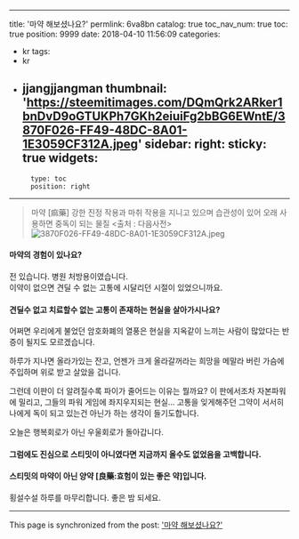 
---
title: '마약 해보셨나요?'
permlink: 6va8bn
catalog: true
toc_nav_num: true
toc: true
position: 9999
date: 2018-04-10 11:56:09
categories:
- kr
tags:
- kr
- jjangjjangman
thumbnail: 'https://steemitimages.com/DQmQrk2ARker1bnDvD9oGTUKPh7GKh2eiuiFg2bBG6EWntE/3870F026-FF49-48DC-8A01-1E3059CF312A.jpeg'
sidebar:
    right:
        sticky: true
widgets:
    -
        type: toc
        position: right
---


> 마약 [痲藥]
강한 진정 작용과 마취 작용을 지니고 있으며 습관성이 있어 오래 사용하면 중독이 되는 물질
<출처 : 다음사전>
![3870F026-FF49-48DC-8A01-1E3059CF312A.jpeg](https://steemitimages.com/DQmQrk2ARker1bnDvD9oGTUKPh7GKh2eiuiFg2bBG6EWntE/3870F026-FF49-48DC-8A01-1E3059CF312A.jpeg)


#### 마약의 경험이 있나요? 
전 있습니다. 
병원 처방용이였습니다.  
이약이 없으면 견딜 수 없는 고통에 시달리던 시절이 있었으니까요.

#### 견딜수 없고 치료할수 없는 고통이 존재하는 현실을 살아가시나요? 
어쩌면 우리에게 불었던 암호화폐의 열풍은 현실을 지옥같이 느끼는 사람이 많았다는 반증이 될지도 모르겠습니다.  

하루가 지나면 올라가있는 잔고, 언젠가 크게 올라갈꺼라는 희망을 메말라 버린 가슴에 주입하며 위로 받고 살았을 겁니다.  

그런데 이판이 더 알려질수록 파이가 줄어드는 이유는 뭘까요?
이 판에서조차 자본파워에 밀리고, 그들의 파워 게임에 좌지우지되는 현실...
고통을 잊게해주던 그약이 서서히 나에게 독이 되고 있는건 아닌가 하는 생각이 들기도합니다. 

오늘은 행복회로가 아닌 우울회로가 돌아갑니다.  

#### 그럼에도 진심으로 스티밋이 아니였다면 지금까지 올수도 없었음을 고백합니다.  

#### 스티밋의 마약이 아닌 양약 [良藥:효험이 있는 좋은 약]입니다. 

횡설수설 하루를 마무리합니다.  좋은 밤 되세요.

- - -

This page is synchronized from the post: ['마약 해보셨나요?'](https://steemit.com/@kingbit/6va8bn)
